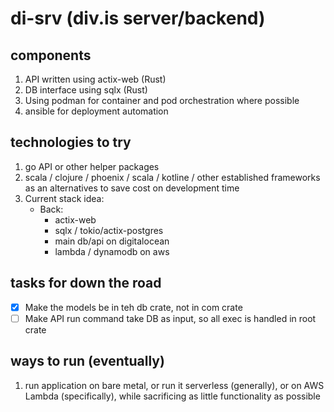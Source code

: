 # di-srv (div.is server/backend)

## components
1. API written using actix-web (Rust)
2. DB interface using sqlx (Rust)
3. Using podman for container and pod orchestration where possible
4. ansible for deployment automation

## technologies to try
1. go API or other helper packages
2. scala / clojure / phoenix / scala / kotline / other established frameworks as an alternatives to save cost on development time
3. Current stack idea:
    - Back:
        - actix-web
        - sqlx / tokio/actix-postgres
        - main db/api on digitalocean
        - lambda / dynamodb on aws

## tasks for down the road
- [x] Make the models be in teh db crate, not in com crate
- [ ] Make API run command take DB as input, so all exec is handled in root crate 

## ways to run (eventually)
1. run application on bare metal, or run it serverless (generally), or on AWS Lambda (specifically), while sacrificing as little functionality as possible
